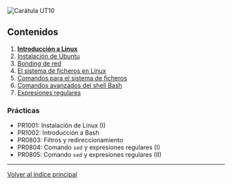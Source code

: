 <link rel="stylesheet" href="../styles.css">

![Carátula UT10](imgs/caratula_ut10.png)

## Contenidos

1. [**Introducción a Linux**](01_introducción_linux.md)
2. [Instalación de Ubuntu](02_instalación_ubuntu.md)
3. [Bonding de red](03_bonding_red.md)
4. [El sistema de ficheros en Linux](04_sistema_ficheros_linux.md)
5. [Comandos para el sistema de ficheros](05_comandos_sistema_ficheros.md)
6. [Comandos avanzados del shell Bash](07_comandos_avanzados_bash.md)
7. [Expresiones regulares](08_expresiones_regulares.md)

### Prácticas

- PR1001: Instalación de Linux (I)
- PR1002: Introducción a Bash
- PR0803: Filtros y redireccionamiento
- PR0804: Comando `sed` y expresiones regulares (I)
- PR0805: Comando `sed` y expresiones regulares (II)



***
[Volver al índice principal](../index.md)